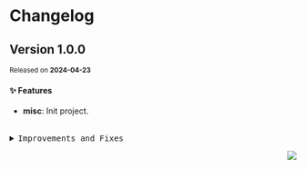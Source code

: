 # Changelog

## Version&nbsp;1.0.0

<sup>Released on **2024-04-23**</sup>

#### ✨ Features

- **misc**: Init project.

<br/>

<details>
<summary><kbd>Improvements and Fixes</kbd></summary>

#### What's improved

- **misc**: Init project ([d93d732](https://github.com/JerryFan626/rollup-template/commit/d93d732))

</details>

<div align="right">

[![](https://img.shields.io/badge/-BACK_TO_TOP-151515?style=flat-square)](#readme-top)

</div>
